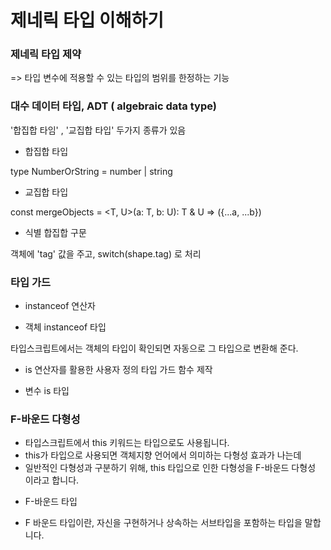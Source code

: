 # 제네릭 타입 이해하기


### 제네릭 타입 제약

=> 타입 변수에 적용할 수 있는 타입의 범위를 한정하는 기능


### 대수 데이터 타입, ADT ( algebraic data type) 

'합집합 타임' , '교집합 타입' 두가지 종류가 있음


- 합집합 타입

type NumberOrString = number | string


- 교집합 타입

const mergeObjects = <T, U>(a: T, b: U): T & U => ({...a, ...b})


* 식별 합집합 구문

객체에 'tag' 값을 주고, switch(shape.tag) 로 처리
 

### 타입 가드

* instanceof 연산자

- 객체 instanceof 타입

타입스크립트에서는 객체의 타입이 확인되면 자동으로 그 타입으로 변환해 준다.

* is 연산자를 활용한 사용자 정의 타입 가드 함수 제작

- 변수 is 타입


### F-바운드 다형성

- 타입스크립트에서 this 키워드는 타입으로도 사용됩니다.
- this가 타입으로 사용되면 객체지향 언어에서 의미하는 다형성 효과가 나는데
- 일반적인 다형성과 구분하기 위해, this 타입으로 인한 다형성을 F-바운드 다형성 이라고 합니다.

* F-바운드 타입

- F 바운드 타입이란, 자신을 구현하거나 상속하는 서브타입을 포함하는 타입을 말합니다.


